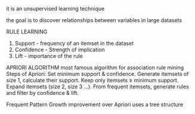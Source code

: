  it is an unsupervised learning technique 

the goal is to discover relationships between variables in large datasets 

RULE LEARNING 
1. Support - frequency of an itemset in the dataset 
2. Confidence - Strength of implication 
3. Lift - importance of the rule 

APRIORI ALGORITHM 
most famous algorithm for association rule mining 
Steps of Apriori:
Set minimum support & confidence.
Generate itemsets of size 1, calculate their support.
Keep only itemsets ≥ minimum support.
Expand itemsets (size 2, size 3 …).
From frequent itemsets, generate rules and filter by confidence & lift.

Frequent Pattern Growth 
improvement over Apriori 
uses a tree structure 
